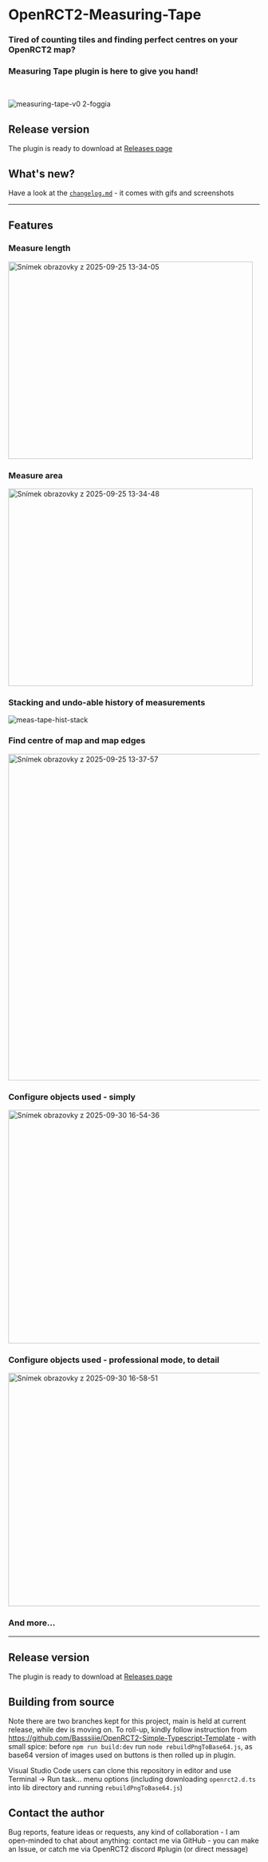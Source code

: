 # OpenRCT2-Measuring-Tape
### Tired of counting tiles and finding perfect centres on your OpenRCT2 map?
### Measuring Tape plugin is here to give you hand!

<br/>

![measuring-tape-v0 2-foggia](https://github.com/user-attachments/assets/047ab387-d286-409b-99db-393ead079ce0)


## Release version
The plugin is ready to download at  [Releases page
](https://github.com/tygrysek90/OpenRCT2-Measuring-Tape/releases)


## What's new?
Have a look at the [`changelog.md`](changelog.md) - it comes with gifs and screenshots

____________
## Features

### Measure length
<img width="490" height="395" alt="Snímek obrazovky z 2025-09-25 13-34-05" src="https://github.com/user-attachments/assets/32a9bb86-dec3-495c-94ad-5a552d1cd302" />

### Measure area
<img width="490" height="395" alt="Snímek obrazovky z 2025-09-25 13-34-48" src="https://github.com/user-attachments/assets/1eadafe6-338c-4063-b056-66f1f5049db6" />

### Stacking and undo-able history of measurements
![meas-tape-hist-stack](https://github.com/user-attachments/assets/1ddcc70d-17da-4bf9-a981-8fd644bd5677)

### Find centre of map and map edges
<img width="608" height="653" alt="Snímek obrazovky z 2025-09-25 13-37-57" src="https://github.com/user-attachments/assets/424e4ca8-1e19-4203-ba39-b8f03833116b" />

### Configure objects used - simply
<img width="568" height="467" alt="Snímek obrazovky z 2025-09-30 16-54-36" src="https://github.com/user-attachments/assets/46399d97-3f74-4354-a903-be667d33d083" />

### Configure objects used - professional mode, to detail
<img width="567" height="467" alt="Snímek obrazovky z 2025-09-30 16-58-51" src="https://github.com/user-attachments/assets/78caa810-2856-49d9-9417-fffe229bd7f5" />


### And more...

____________
## Release version
The plugin is ready to download at [Releases page
](https://github.com/tygrysek90/OpenRCT2-Measuring-Tape/releases)


## Building from source
Note there are two branches kept for this project, main is held at current release, while dev is moving on. To roll-up, kindly follow instruction from https://github.com/Basssiiie/OpenRCT2-Simple-Typescript-Template - with small spice: before `npm run build:dev` run `node rebuildPngToBase64.js`, as base64 version of images used on buttons is then rolled up in plugin.

Visual Studio Code users can clone this repository in editor and use Terminal -> Run task... menu options (including downloading `openrct2.d.ts` into lib directory and running `rebuildPngToBase64.js`)

## Contact the author
Bug reports, feature ideas or requests, any kind of collaboration - I am open-minded to chat about anything: contact me
via GitHub - you can make an Issue, or catch me via OpenRCT2 discord #plugin (or direct message)

